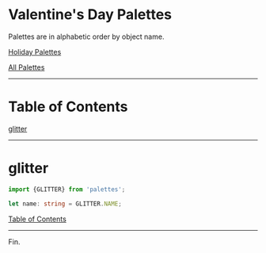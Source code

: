 <!--suppress JSUnresolvedLibraryURL -->

# Valentine's Day Palettes

Palettes are in alphabetic order by object name.

[Holiday Palettes](../holiday-palettes.md)

[All Palettes](../../all-palettes.md)

----

# Table of Contents

[glitter](#glitter)

----

# glitter

<!-- Coolors Palette Widget -->
<script src="https://coolors.co/palette-widget/widget.js"></script>
<script data-id="09635237276120507">new CoolorsPaletteWidget("09635237276120507", ["fce3ec","f8b9ce","f490b1","f06090","ec417a"],"glitter"); </script>

````typescript
import {GLITTER} from 'palettes';

let name: string = GLITTER.NAME;
````

[Table of Contents](#table-of-contents)

----

Fin.
